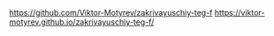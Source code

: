 https://github.com/Viktor-Motyrev/zakrivayuschiy-teg-f
https://viktor-motyrev.github.io/zakrivayuschiy-teg-f/